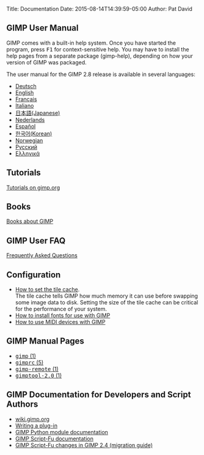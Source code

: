 Title: Documentation 
Date: 2015-08-14T14:39:59-05:00
Author: Pat David


## GIMP User Manual

GIMP comes with a built-in help system. Once you have started the program, press <kbd>F1</kbd> for context-sensitive help. You may have to install the help pages from a separate package (gimp-help), depending on how your version of GIMP was packaged.

The user manual for the GIMP 2.8 release is available in several languages:

*   [Deutsch](http://docs.gimp.org/2.8/de/)
*   [English](http://docs.gimp.org/2.8/en/)
*   [Français](http://docs.gimp.org/2.8/fr/)
*   [Italiano](http://docs.gimp.org/2.8/it/)
*   [日本語(Japanese)](http://docs.gimp.org/2.8/ja/)
*   [Nederlands](http://docs.gimp.org/2.8/nl/)
*   [Español](http://docs.gimp.org/2.8/es/)
*   [한국어(Korean)](http://docs.gimp.org/2.8/ko/)
*   [Norwegian](http://docs.gimp.org/2.8/nn/)
*   [Pусский](http://docs.gimp.org/2.8/ru/)
*   [Ελληνικά](http://docs.gimp.org/2.8/el/)

## Tutorials

[Tutorials on gimp.org](/tutorials/)

## Books

[Books about GIMP](/books/)

## GIMP User FAQ

[Frequently Asked Questions](userfaq.html)

## Configuration

*   [How to set the tile cache](/unix/howtos/tile_cache.html).  
     The tile cache tells GIMP how much memory it can use before swapping some image data to disk. Setting the size of the tile cache can be critical for the performance of your system.
*   [How to install fonts for use with GIMP](/unix/fonts.html)
*   [How to use MIDI devices with GIMP](/unix/howtos/gimp-midi.html)

## GIMP Manual Pages

*   [<tt>gimp</tt> (1)](/man/gimp.html)
*   [<tt>gimprc</tt> (5)](/man/gimprc.html)
*   [<tt>gimp-remote</tt> (1)](/man/gimp-remote.html)
*   [<tt>gimptool-2.0</tt> (1)](/man/gimptool.html)

## GIMP Documentation for Developers and Script Authors

*   [wiki.gimp.org](http://wiki.gimp.org/)
*   [Writing a plug-in](plug-in/plug-in.html)
*   [GIMP Python module documentation](python/index.html)
*   [GIMP Script-Fu documentation](scheme_plugin/)
*   [GIMP Script-Fu changes in GIMP 2.4 (migration guide)](script-fu-update.html)

